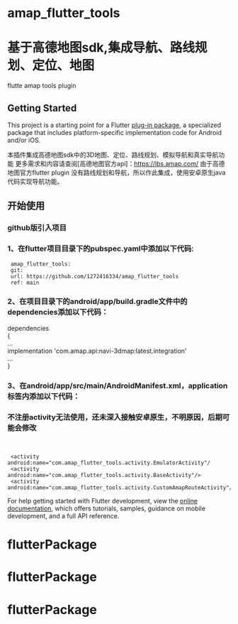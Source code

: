 # amap_flutter_tools

# 基于高德地图sdk,集成导航、路线规划、定位、地图

flutte amap tools plugin

## Getting Started

This project is a starting point for a Flutter
[plug-in package](https://flutter.dev/developing-packages/), a specialized package that includes
platform-specific implementation code for Android and/or iOS.

本插件集成高德地图sdk中的3D地图、定位、路线规划、模拟导航和真实导航功能 更多需求和内容请查阅[高德地图官方api]：https://lbs.amap.com/
由于高德地图官方flutter plugin 没有路线规划和导航，所以作此集成，使用安卓原生java代码实现导航功能。

## 开始使用

### github版引入项目

### 1、在flutter项目目录下的pubspec.yaml中添加以下代码: 
     amap_flutter_tools:  
     git:  
     url: https://github.com/1272416334/amap_flutter_tools  
     ref: main  
### 2、在项目目录下的android/app/build.gradle文件中的dependencies添加以下代码： 
dependencies  
{  
     ...  
     implementation 'com.amap.api:navi-3dmap:latest.integration'   
     ...  
}  <br>
### 3、在android/app/src/main/AndroidManifest.xml，application标签内添加以下代码：  <br>
### 不注册activity无法使用，还未深入接触安卓原生，不明原因，后期可能会修改  
<!--     注册activity-->  <br>
     <activity android:name="com.amap_flutter_tools.activity.EmulatorActivity"/
     <activity android:name="com.amap_flutter_tools.activity.BaseActivity"/>
     <activity android:name="com.amap_flutter_tools.activity.CustomAmapRouteActivity"/>


For help getting started with Flutter development, view the
[online documentation](https://flutter.dev/docs), which offers tutorials, samples, guidance on
mobile development, and a full API reference.

# flutterPackage

# flutterPackage

# flutterPackage
